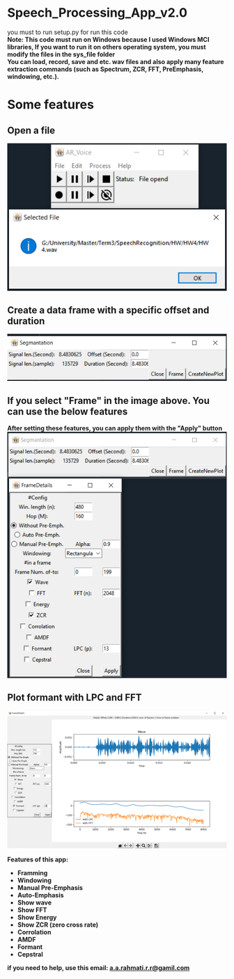 # Speech_Processing_App_v2.0
you must to run setup.py for run this code <br />
<b>Note: This code must run on Windows because I used Windows MCI libraries, If you want to run it on others operating system, you must modify the files in the sys_file folder <b /> <br />
You can load, record, save and etc. wav files and also apply many feature extraction commands (such as Spectrum, ZCR, FFT, PreEmphasis, windowing, etc.). <br />

<h1>Some features </h1>
  <h2>Open a file</h2>
  <img src="Pic/1.png" alt="Open_a_file">
  
  <h2>Create a data frame with a specific offset and duration</h2>
  <img src="Pic/3.png" alt="frame">
  
  <h2>If you select "Frame" in the image above. You can use the below features</h2>
  After setting these features, you can apply them with the "Apply" button <br />
  <img src="Pic/4.png" alt="frame">
  
  <h2>Plot formant with LPC and FFT</h2>
  <img src="Pic/12.png" alt="frame">
  
Features of this app: <br />
<ul>
  <li>Framming
  <li>Windowing
  <li>Manual Pre-Emphasis
  <li>Auto-Emphasis
  <li>Show wave
  <li>Show FFT
  <li>Show Energy
  <li>Show ZCR (zero cross rate)
  <li>Corrolation
  <li>AMDF
  <li>Formant
  <li>Cepstral
  </ul>
  
if you need to help, use this email: a.a.rahmati.r.r@gamil.com
  
